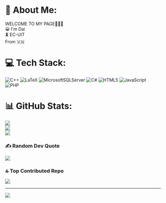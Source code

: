 # 💫 About Me:
WELCOME TO MY PAGE👋👋👋<br>😀 I'm Dai<br>🎗 EC-UIT<br>From 🇻🇳


# 💻 Tech Stack:
![C++](https://img.shields.io/badge/c++-%2300599C.svg?style=plastic&logo=c%2B%2B&logoColor=white) ![LaTeX](https://img.shields.io/badge/latex-%23008080.svg?style=plastic&logo=latex&logoColor=white) ![MicrosoftSQLServer](https://img.shields.io/badge/Microsoft%20SQL%20Server-CC2927?style=plastic&logo=microsoft%20sql%20server&logoColor=white) ![C#](https://img.shields.io/badge/c%23-%23239120.svg?style=plastic&logo=csharp&logoColor=white) ![HTML5](https://img.shields.io/badge/html5-%23E34F26.svg?style=plastic&logo=html5&logoColor=white) ![JavaScript](https://img.shields.io/badge/javascript-%23323330.svg?style=plastic&logo=javascript&logoColor=%23F7DF1E) ![PHP](https://img.shields.io/badge/php-%23777BB4.svg?style=plastic&logo=php&logoColor=white)
# 📊 GitHub Stats:
![](https://github-readme-stats.vercel.app/api?username=Daii36&theme=dark&hide_border=false&include_all_commits=false&count_private=false)<br/>
![](https://github-readme-streak-stats.herokuapp.com/?user=Daii36&theme=dark&hide_border=false)<br/>
![](https://github-readme-stats.vercel.app/api/top-langs/?username=Daii36&theme=dark&hide_border=false&include_all_commits=false&count_private=false&layout=compact)

### ✍️ Random Dev Quote
![](https://quotes-github-readme.vercel.app/api?type=horizontal&theme=radical)

### 🔝 Top Contributed Repo
![](https://github-contributor-stats.vercel.app/api?username=Daii36&limit=5&theme=dark&combine_all_yearly_contributions=true)

---
[![](https://visitcount.itsvg.in/api?id=Daii36&icon=0&color=0)](https://visitcount.itsvg.in)

<!-- Proudly created with GPRM ( https://gprm.itsvg.in ) -->
